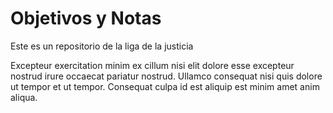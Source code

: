 # Objetivos y Notas


Este es un repositorio de la liga de la justicia

Excepteur exercitation minim ex cillum nisi elit dolore esse excepteur nostrud irure occaecat pariatur nostrud. Ullamco consequat nisi quis dolore ut tempor et ut tempor. Consequat culpa id est aliquip est minim amet anim aliqua.